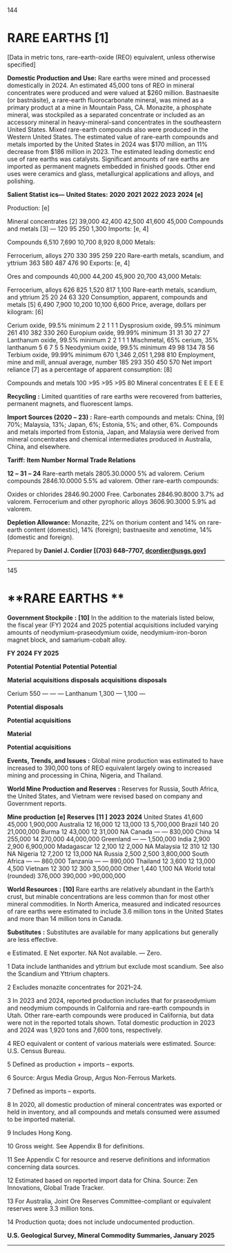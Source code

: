 144
# **RARE EARTHS [1]**

[Data in metric tons, rare-earth-oxide (REO) equivalent, unless otherwise specified]

**Domestic Production and Use:** Rare earths were mined and processed domestically in 2024. An estimated
45,000 tons of REO in mineral concentrates were produced and were valued at $260 million. Bastnaesite (or
bastnäsite), a rare-earth fluorocarbonate mineral, was mined as a primary product at a mine in Mountain Pass, CA.
Monazite, a phosphate mineral, was stockpiled as a separated concentrate or included as an accessory mineral in
heavy-mineral-sand concentrates in the southeastern United States. Mixed rare-earth compounds also were
produced in the Western United States. The estimated value of rare-earth compounds and metals imported by the
United States in 2024 was $170 million, an 11% decrease from $186 million in 2023. The estimated leading
domestic end use of rare earths was catalysts. Significant amounts of rare earths are imported as permanent
magnets embedded in finished goods. Other end uses were ceramics and glass, metallurgical applications and alloys,
and polishing.

**Salient Statist** **ics—** **United States:** **2020** **2021** **2022** **2023** **2024** **[e]**

Production: [e]

Mineral concentrates [2] 39,000 42,400 42,500 41,600 45,000
Compounds and metals [3] — 120 95 250 1,300
Imports: [e, 4]

Compounds 6,510 7,690 10,700 8,920 8,000
Metals:

Ferrocerium, alloys 270 330 395 259 220
Rare-earth metals, scandium, and yttrium 363 580 487 476 90
Exports: [e, 4]

Ores and compounds 40,000 44,200 45,900 20,700 43,000
Metals:

Ferrocerium, alloys 626 825 1,520 817 1,100
Rare-earth metals, scandium, and yttrium 25 20 24 63 320
Consumption, apparent, compounds and metals [5] 6,490 7,900 10,200 10,100 6,600
Price, average, dollars per kilogram: [6]

Cerium oxide, 99.5% minimum 2 2 1 1 1
Dysprosium oxide, 99.5% minimum 261 410 382 330 260
Europium oxide, 99.99% minimum 31 31 30 27 27
Lanthanum oxide, 99.5% minimum 2 2 1 1 1
Mischmetal, 65% cerium, 35% lanthanum 5 6 7 5 5
Neodymium oxide, 99.5% minimum 49 98 134 78 56
Terbium oxide, 99.99% minimum 670 1,346 2,051 1,298 810
Employment, mine and mill, annual average, number 185 293 350 450 570
Net import reliance [7] as a percentage of apparent consumption: [8]

Compounds and metals 100 >95 >95 >95 80
Mineral concentrates E E E E E

**Recycling** **:** Limited quantities of rare earths were recovered from batteries, permanent magnets, and fluorescent
lamps.

**Import Sources (2020** **–** **23)** **:** Rare-earth compounds and metals: China, [9] 70%; Malaysia, 13%; Japan, 6%; Estonia,
5%; and other, 6%. Compounds and metals imported from Estonia, Japan, and Malaysia were derived from mineral
concentrates and chemical intermediates produced in Australia, China, and elsewhere.

**Tariff:** **Item** **Number** **Normal Trade Relations**

**12** **–** **31** **–** **24**
Rare-earth metals 2805.30.0000 5% ad valorem.
Cerium compounds 2846.10.0000 5.5% ad valorem.
Other rare-earth compounds:

Oxides or chlorides 2846.90.2000 Free.
Carbonates 2846.90.8000 3.7% ad valorem.
Ferrocerium and other pyrophoric alloys 3606.90.3000 5.9% ad valorem.

**Depletion Allowance:** Monazite, 22% on thorium content and 14% on rare-earth content (domestic), 14% (foreign);
bastnaesite and xenotime, 14% (domestic and foreign).

Prepared by **Daniel J. Cordier [(703) 648–7707, dcordier@usgs.gov]**


-----

145
# **RARE EARTHS **

**Government Stockpile** **:** **[10]** In the addition to the materials listed below, the fiscal year (FY) 2024 and 2025 potential
acquisitions included varying amounts of neodymium-praseodymium oxide, neodymium-iron-boron magnet block, and
samarium-cobalt alloy.

**FY 2024** **FY 2025**


**Potential** **Potential** **Potential** **Potential**

**Material** **acquisitions** **disposals** **acquisitions** **disposals**

Cerium 550 — — —
Lanthanum 1,300 — 1,100 —


**Potential**
**disposals**


**Potential**
**acquisitions**


**Material**


**Potential**
**acquisitions**


**Events, Trends, and Issues** **:** Global mine production was estimated to have increased to 390,000 tons of REO
equivalent largely owing to increased mining and processing in China, Nigeria, and Thailand.

**World Mine Production and Reserves** **:** Reserves for Russia, South Africa, the United States, and Vietnam were
revised based on company and Government reports.

**Mine production** **[e]** **Reserves** **[11 ]**
**2023** **2024**
United States 41,600 45,000 1,900,000
Australia 12 16,000 12 13,000 13 5,700,000
Brazil 140 20 21,000,000
Burma 12 43,000 12 31,000 NA
Canada — — 830,000
China 14 255,000 14 270,000 44,000,000
Greenland — — 1,500,000
India 2,900 2,900 6,900,000
Madagascar 12 2,100 12 2,000 NA
Malaysia 12 310 12 130 NA
Nigeria 12 7,200 12 13,000 NA
Russia 2,500 2,500 3,800,000
South Africa — — 860,000
Tanzania — — 890,000
Thailand 12 3,600 12 13,000 4,500
Vietnam 12 300 12 300 3,500,000
Other 1,440 1,100 NA
World total (rounded) 376,000 390,000 >90,000,000

**World Resources** **:** **[10]** Rare earths are relatively abundant in the Earth’s crust, but minable concentrations are less
common than for most other mineral commodities. In North America, measured and indicated resources of rare
earths were estimated to include 3.6 million tons in the United States and more than 14 million tons in Canada.

**Substitutes** **:** Substitutes are available for many applications but generally are less effective.

e Estimated. E Net exporter. NA Not available. — Zero.

1 Data include lanthanides and yttrium but exclude most scandium. See also the Scandium and Yttrium chapters.

2 Excludes monazite concentrates for 2021–24.

3 In 2023 and 2024, reported production includes that for praseodymium and neodymium compounds in California and rare-earth compounds in
Utah. Other rare-earth compounds were produced in California, but data were not in the reported totals shown. Total domestic production in 2023
and 2024 was 1,920 tons and 7,600 tons, respectively.

4 REO equivalent or content of various materials were estimated. Source: U.S. Census Bureau.

5 Defined as production + imports – exports.

6 Source: Argus Media Group, Argus Non-Ferrous Markets.

7 Defined as imports – exports.

8 In 2020, all domestic production of mineral concentrates was exported or held in inventory, and all compounds and metals consumed were
assumed to be imported material.

9 Includes Hong Kong.

10 Gross weight. See Appendix B for definitions.

11 See Appendix C for resource and reserve definitions and information concerning data sources.

12 Estimated based on reported import data for China. Source: Zen Innovations, Global Trade Tracker.

13 For Australia, Joint Ore Reserves Committee-compliant or equivalent reserves were 3.3 million tons.

14 Production quota; does not include undocumented production.

**U.S. Geological Survey, Mineral Commodity Summaries, January 2025**


-----


